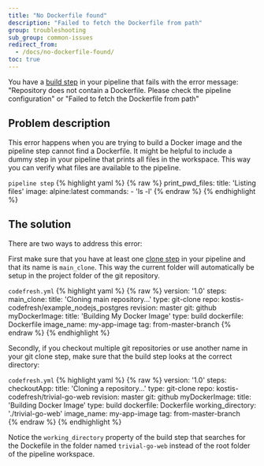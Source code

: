 ```yaml
---
title: "No Dockerfile found"
description: "Failed to fetch the Dockerfile from path"
group: troubleshooting
sub_group: common-issues
redirect_from:
  - /docs/no-dockerfile-found/
toc: true
---
```


You have a [build step]({{site.baseurl}}/docs/codefresh-yaml/steps/build/) in your pipeline that fails with the  error message: "Repository does not contain a Dockerfile. Please check the pipeline configuration" or "Failed to fetch the Dockerfile from path"

## Problem description

This error happens when you are trying to build a Docker image and the pipeline step cannot find a Dockerfile. It might be helpful to include a dummy step in your pipeline that prints all files in the workspace. This way you can verify what files are available to the pipeline.

`pipeline step`
{% highlight yaml %}
{% raw %}
print_pwd_files:
  title: 'Listing files'
  image: alpine:latest
  commands:
    - 'ls -l'
{% endraw %}
{% endhighlight %}

## The solution

There are two ways to address this error:

First make sure that you have at least one [clone step]({{site.baseurl}}/docs/codefresh-yaml/steps/git-clone/) in your pipeline and that its name is `main_clone`. This way the current folder will automatically be setup in the project folder of the git repository.

`codefresh.yml`
{% highlight yaml %}
{% raw %}
version: '1.0'
steps:
  main_clone:
    title: 'Cloning main repository...'
    type: git-clone
    repo: kostis-codefresh/example_nodejs_postgres
    revision: master
    git: github
  myDockerImage:
    title: 'Building My Docker Image'
    type: build
    dockerfile: Dockerfile
    image_name: my-app-image
    tag: from-master-branch
{% endraw %}
{% endhighlight %}

Secondly, if you checkout multiple git repositories or use another name in your git clone step, make sure that the build step looks at the correct directory:

`codefresh.yml`
{% highlight yaml %}
{% raw %}
version: '1.0'
steps:
  checkoutApp:
    title: 'Cloning a repository...'
    type: git-clone
    repo: kostis-codefresh/trivial-go-web
    revision: master
    git: github
  myDockerImage:
    title: 'Building Docker Image'
    type: build
    dockerfile: Dockerfile
    working_directory: './trivial-go-web'
    image_name: my-app-image
    tag: from-master-branch         
{% endraw %}
{% endhighlight %}

Notice the `working_directory` property of the build step that searches for the Dockefile in the folder named `trivial-go-web` instead of the root folder of the pipeline workspace.


